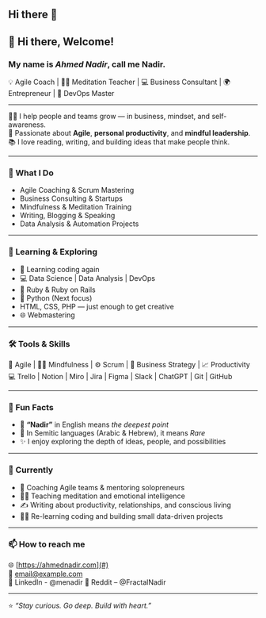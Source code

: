 ## Hi there 👋

<!--
**TechnoVen/TechnoVen** is a ✨ _special_ ✨ repository because its `README.md` (this file) appears on your GitHub profile.

Here are some ideas to get you started:

- 🔭 I’m currently working on ...
- 🌱 I’m currently learning ...
- 👯 I’m looking to collaborate on ...
- 🤔 I’m looking for help with ...
- 💬 Ask me about ...
- 📫 How to reach me: ...
- 😄 Pronouns: ...
- ⚡ Fun fact: ...
-->
## 👋 Hi there, Welcome!

### My name is _**Ahmed Nadir**_, call me **Nadir**.  
💡 Agile Coach | 🧘‍♂️ Meditation Teacher | 💻 Business Consultant | 🌍 Entrepreneur | 🧠 DevOps Master  

---

👨‍🏫 I help people and teams grow — in business, mindset, and self-awareness.  
🚀 Passionate about **Agile**, **personal productivity**, and **mindful leadership**.  
📚 I love reading, writing, and building ideas that make people think.  

---

### 🧩 What I Do
- Agile Coaching & Scrum Mastering  
- Business Consulting & Startups  
- Mindfulness & Meditation Training  
- Writing, Blogging & Speaking  
- Data Analysis & Automation Projects  

---

### 🧠 Learning & Exploring
- 🔁 Learning coding again  
- 💻 Data Science | Data Analysis | DevOps  
- 🦋 Ruby & Ruby on Rails  
- 🐍 Python (Next focus)
- HTML, CSS, PHP — just enough to get creative 
- 🌐 Webmastering 

---

### 🛠️ Tools & Skills
💬 Agile | 🧘‍♂️ Mindfulness | ⚙️ Scrum | 💼 Business Strategy | 📈 Productivity  
💻 Trello | Notion | Miro | Jira | Figma | Slack | ChatGPT | Git | GitHub  

---

### 💫 Fun Facts
- 🌊 **“Nadir”** in English means *the deepest point*  
- 🌟 In Semitic languages (Arabic & Hebrew), it means *Rare*  
- ✨ I enjoy exploring the depth of ideas, people, and possibilities  

---

### 🌱 Currently
- 🔄 Coaching Agile teams & mentoring solopreneurs  
- 🧘‍♂️ Teaching meditation and emotional intelligence  
- ✍️ Writing about productivity, relationships, and conscious living  
- 🧑‍💻 Re-learning coding and building small data-driven projects  

---

### 📫 How to reach me
🌐 [https://ahmednadir.com](#)  
📧 [email@example.com](#)  
💬 LinkedIn - @menadir
💬 Reddit – @FractalNadir 
<!--💬 LinkedIn / Medium / Reddit – @FractalNadir -->

---

⭐ *“Stay curious. Go deep. Build with heart.”*  
